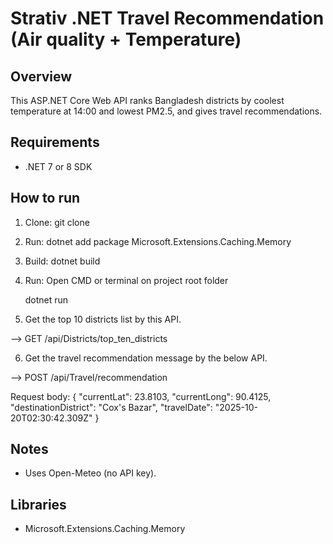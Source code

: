 # Strativ .NET Travel Recommendation (Air quality + Temperature)

## Overview
This ASP.NET Core Web API ranks Bangladesh districts by coolest temperature at 14:00 and lowest PM2.5, and gives travel recommendations.

## Requirements
- .NET 7 or 8 SDK

## How to run
1. Clone:
   git clone <your-repo>

2. Run: dotnet add package Microsoft.Extensions.Caching.Memory

3. Build:
   dotnet build
4. Run: Open CMD or terminal on project root folder 

   dotnet run

5. Get the top 10 districts list by this API.

--> GET /api/Districts/top_ten_districts

6. Get the travel recommendation message by the below API.

--> POST /api/Travel/recommendation

Request body:
{
  "currentLat": 23.8103,
  "currentLong": 90.4125,
  "destinationDistrict": "Cox's Bazar",
  "travelDate": "2025-10-20T02:30:42.309Z"
}

## Notes
- Uses Open-Meteo (no API key).

## Libraries
- Microsoft.Extensions.Caching.Memory


